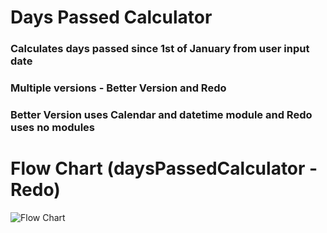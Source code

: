 # Days Passed Calculator
### Calculates days passed since 1st of January from user input date
### Multiple versions - Better Version and Redo
### Better Version uses Calendar and datetime module and Redo uses no modules
# Flow Chart (daysPassedCalculator - Redo)
![Flow Chart](https://i.imgur.com/oNAQsVU.png)
